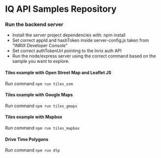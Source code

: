 # IQ API Samples Repository

### Run the backend server

- Install the server project dependencies with: npm install
- Set correct appId and hashToken inside server-config.js taken from "INRIX Developer Console"
- Set correct authTokenUrl pointing to the Inrix auth API
- Run the node/express server using the correct command based on the sample you want to explore.

#### Tiles example with Open Street Map and Leaflet JS

Run command `npm run tiles_osm`

#### Tiles example with Google Maps

Run command `npm run tiles_gmaps`

#### Tiles example with Mapbox

Run command `npm run tiles_mapbox`

#### Drive Time Polygons

Run command `npm run dtp`
